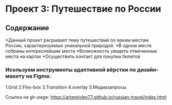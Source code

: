 # Проект 3: Путешествие по России

## Содержание
*Данный проект расрывает тему путешествий по ярким местам России, характеризуемых уникальной природой.
*В одном месте собраны интереснейшие места
*Возможность увидеть отмеченные места на картах 
*Осуществить контакт для покупки билетов

### Исользуем инструменты адаптивной вёрстки по дизайн-макету на Figma:
1.Grid
2.Flex-box
3.Transition
4.overlay
5.Медиазапросы

Ссылка на gh-page:
https://artemivlev77.github.io/russian-travel/index.html
